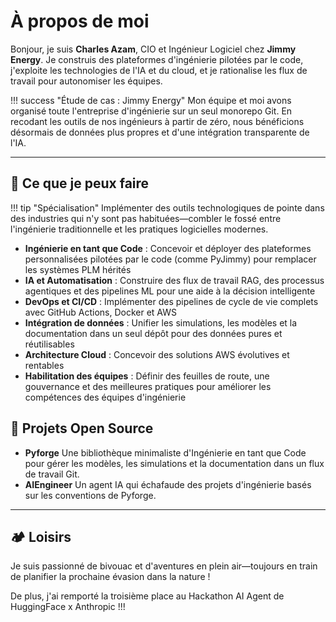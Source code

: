 # À propos de moi

Bonjour, je suis **Charles Azam**, CIO et Ingénieur Logiciel chez **Jimmy Energy**. Je construis des plateformes d'ingénierie pilotées par le code, j'exploite les technologies de l'IA et du cloud, et je rationalise les flux de travail pour autonomiser les équipes.


!!! success "Étude de cas : Jimmy Energy"
    Mon équipe et moi avons organisé toute l'entreprise d'ingénierie sur un seul monorepo Git. En recodant les outils de nos ingénieurs à partir de zéro, nous bénéficions désormais de données plus propres et d'une intégration transparente de l'IA.

---


## 💼 Ce que je peux faire

!!! tip "Spécialisation"
    Implémenter des outils technologiques de pointe dans des industries qui n'y sont pas habituées—combler le fossé entre l'ingénierie traditionnelle et les pratiques logicielles modernes.

- **Ingénierie en tant que Code** : Concevoir et déployer des plateformes personnalisées pilotées par le code (comme PyJimmy) pour remplacer les systèmes PLM hérités
- **IA et Automatisation** : Construire des flux de travail RAG, des processus agentiques et des pipelines ML pour une aide à la décision intelligente
- **DevOps et CI/CD** : Implémenter des pipelines de cycle de vie complets avec GitHub Actions, Docker et AWS
- **Intégration de données** : Unifier les simulations, les modèles et la documentation dans un seul dépôt pour des données pures et réutilisables
- **Architecture Cloud** : Concevoir des solutions AWS évolutives et rentables
- **Habilitation des équipes** : Définir des feuilles de route, une gouvernance et des meilleures pratiques pour améliorer les compétences des équipes d'ingénierie


## 🔧 Projets Open Source

- **Pyforge**
  Une bibliothèque minimaliste d'Ingénierie en tant que Code pour gérer les modèles, les simulations et la documentation dans un flux de travail Git.
- **AIEngineer**
  Un agent IA qui échafaude des projets d'ingénierie basés sur les conventions de Pyforge.

---

## 🏕️ Loisirs

Je suis passionné de bivouac et d'aventures en plein air—toujours en train de planifier la prochaine évasion dans la nature !

De plus, j'ai remporté la troisième place au Hackathon AI Agent de HuggingFace x Anthropic !!!